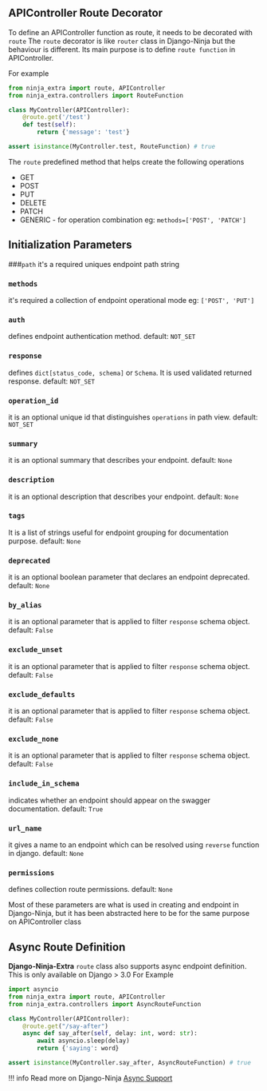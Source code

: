 ## APIController Route Decorator
To define an APIController function as route, it needs to be decorated with `route`
The `route` decorator is like `router` class in Django-Ninja but the behaviour is different.
Its main purpose is to define `route function` in APIController.

For example
```python
from ninja_extra import route, APIController
from ninja_extra.controllers import RouteFunction

class MyController(APIController):
    @route.get('/test')
    def test(self):
        return {'message': 'test'}

assert isinstance(MyController.test, RouteFunction) # true

```
The `route` predefined method that helps create the following operations
 - GET
 - POST
 - PUT
 - DELETE
 - PATCH
 - GENERIC - for operation combination eg: `methods=['POST', 'PATCH']`

## Initialization Parameters
###`path`
it's a required uniques endpoint path string
### `methods`
it's required a collection of endpoint operational mode eg: `['POST', 'PUT']`
### `auth`
defines endpoint authentication method. default: `NOT_SET`
### `response`
defines `dict[status_code, schema]` or `Schema`. It is used validated returned response. default: `NOT_SET`
### `operation_id`
it is an optional unique id that distinguishes `operations` in path view. default: `NOT_SET`
### `summary`
it is an optional summary that describes your endpoint. default: `None`
### `description`
it is an optional description that describes your endpoint. default: `None`
### `tags`
It is a list of strings useful for endpoint grouping for documentation purpose. default: `None`
### `deprecated`
it is an optional boolean parameter that declares an endpoint deprecated. default: `None`
### `by_alias`
it is an optional parameter that is applied to filter `response` schema object. default: `False`
### `exclude_unset`
it is an optional parameter that is applied to filter `response` schema object. default: `False`
### `exclude_defaults`
it is an optional parameter that is applied to filter `response` schema object. default: `False`
### `exclude_none`
it is an optional parameter that is applied to filter `response` schema object. default: `False`
### `include_in_schema`
indicates whether an endpoint should appear on the swagger documentation. default: `True`
### `url_name`
it gives a name to an endpoint which can be resolved using `reverse` function in django. default: `None`
### `permissions`
defines collection route permissions. default: `None`

Most of these parameters are what is used in creating and endpoint in Django-Ninja, but it has been abstracted here to be for the same purpose on APIController class


## Async Route Definition
**Django-Ninja-Extra** `route` class also supports async endpoint definition.
This is only available on Django > 3.0
For Example

```python
import asyncio
from ninja_extra import route, APIController
from ninja_extra.controllers import AsyncRouteFunction

class MyController(APIController):
    @route.get("/say-after")
    async def say_after(self, delay: int, word: str):
        await asyncio.sleep(delay)
        return {'saying': word}

assert isinstance(MyController.say_after, AsyncRouteFunction) # true

```

!!! info
    Read more on Django-Ninja [Async Support](https://django-ninja.rest-framework.com/async-support/#quick-example)